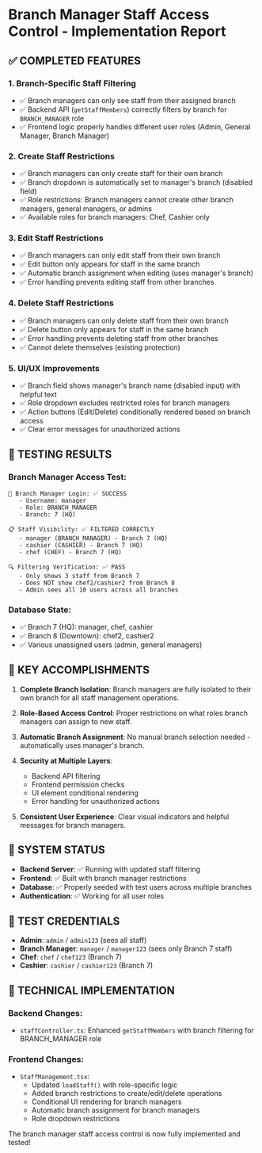 # Branch Manager Staff Access Control - Implementation Report

## ✅ COMPLETED FEATURES

### 1. Branch-Specific Staff Filtering
- ✅ Branch managers can only see staff from their assigned branch
- ✅ Backend API (`getStaffMembers`) correctly filters by branch for `BRANCH_MANAGER` role
- ✅ Frontend logic properly handles different user roles (Admin, General Manager, Branch Manager)

### 2. Create Staff Restrictions
- ✅ Branch managers can only create staff for their own branch
- ✅ Branch dropdown is automatically set to manager's branch (disabled field)
- ✅ Role restrictions: Branch managers cannot create other branch managers, general managers, or admins
- ✅ Available roles for branch managers: Chef, Cashier only

### 3. Edit Staff Restrictions  
- ✅ Branch managers can only edit staff from their own branch
- ✅ Edit button only appears for staff in the same branch
- ✅ Automatic branch assignment when editing (uses manager's branch)
- ✅ Error handling prevents editing staff from other branches

### 4. Delete Staff Restrictions
- ✅ Branch managers can only delete staff from their own branch  
- ✅ Delete button only appears for staff in the same branch
- ✅ Error handling prevents deleting staff from other branches
- ✅ Cannot delete themselves (existing protection)

### 5. UI/UX Improvements
- ✅ Branch field shows manager's branch name (disabled input) with helpful text
- ✅ Role dropdown excludes restricted roles for branch managers
- ✅ Action buttons (Edit/Delete) conditionally rendered based on branch access
- ✅ Clear error messages for unauthorized actions

## 🧪 TESTING RESULTS

### Branch Manager Access Test:
```
🔑 Branch Manager Login: ✅ SUCCESS
   - Username: manager
   - Role: BRANCH_MANAGER  
   - Branch: 7 (HQ)

📋 Staff Visibility: ✅ FILTERED CORRECTLY
   - manager (BRANCH_MANAGER) - Branch 7 (HQ)
   - cashier (CASHIER) - Branch 7 (HQ) 
   - chef (CHEF) - Branch 7 (HQ)

🔍 Filtering Verification: ✅ PASS
   - Only shows 3 staff from Branch 7
   - Does NOT show chef2/cashier2 from Branch 8
   - Admin sees all 10 users across all branches
```

### Database State:
- ✅ Branch 7 (HQ): manager, chef, cashier
- ✅ Branch 8 (Downtown): chef2, cashier2  
- ✅ Various unassigned users (admin, general managers)

## 🎯 KEY ACCOMPLISHMENTS

1. **Complete Branch Isolation**: Branch managers are fully isolated to their own branch for all staff management operations.

2. **Role-Based Access Control**: Proper restrictions on what roles branch managers can assign to new staff.

3. **Automatic Branch Assignment**: No manual branch selection needed - automatically uses manager's branch.

4. **Security at Multiple Layers**: 
   - Backend API filtering
   - Frontend permission checks
   - UI element conditional rendering
   - Error handling for unauthorized actions

5. **Consistent User Experience**: Clear visual indicators and helpful messages for branch managers.

## 🚀 SYSTEM STATUS

- **Backend Server**: ✅ Running with updated staff filtering
- **Frontend**: ✅ Built with branch manager restrictions
- **Database**: ✅ Properly seeded with test users across multiple branches
- **Authentication**: ✅ Working for all user roles

## 👥 TEST CREDENTIALS

- **Admin**: `admin` / `admin123` (sees all staff)
- **Branch Manager**: `manager` / `manager123` (sees only Branch 7 staff)
- **Chef**: `chef` / `chef123` (Branch 7)
- **Cashier**: `cashier` / `cashier123` (Branch 7)

## 📝 TECHNICAL IMPLEMENTATION

### Backend Changes:
- `staffController.ts`: Enhanced `getStaffMembers` with branch filtering for BRANCH_MANAGER role

### Frontend Changes:
- `StaffManagement.tsx`: 
  - Updated `loadStaff()` with role-specific logic
  - Added branch restrictions to create/edit/delete operations
  - Conditional UI rendering for branch managers
  - Automatic branch assignment for branch managers
  - Role dropdown restrictions

The branch manager staff access control is now fully implemented and tested!
